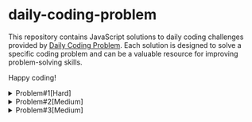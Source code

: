 # daily-coding-problem

This repository contains JavaScript solutions to daily coding challenges provided by [Daily Coding Problem](https://www.dailycodingproblem.com/). Each solution is designed to solve a specific coding problem and can be a valuable resource for improving problem-solving skills.

Happy coding!

<details>
<summary>Problem#1[Hard]</summary>
<br/>
This coding interview problem was asked by Uber.

Given an array of integers, return a new array such that each element at index `i` of the new array is the product of all the numbers in the original array except the one at `i`.

For example, if our input was `[1, 2, 3, 4, 5]`, the expected output would be `[120, 60, 40, 30, 24]`. If our input was `[3, 2, 1]`, the expected output would be `[2, 3, 6]`.

**Follow-Up**

What if you can't use division?

**Solution 1 - Brute Force (O(n^2) Time Complexity)**

The first solution uses a brute force approach with a time complexity of O(n^2). It calculates the product of all elements except the current element for each element in the array.

```javascript
function getProductOfArray(array) {
  let arr = [];
  for (let i = 0; i < array.length; i++) {
    let multiple = 1;
    for (let j = 0; j < array.length; j++) {
      if (array[i] !== array[j]) {
        multiple *= array[j]
      }
    }
    arr.push(multiple)
  }

  return arr;
}
```

**Solution 2 - (Optimized O(n) Time Complexity)**

Create Arrays for the Left and Right Side of the Product.

```javascript
function getProductOfArray(array) {
  const leftProdArray = new Array(array.length);
  const rightProdArray = new Array(array.length);
  const finalArray = new Array(array.length);

  leftProdArray[0] = 1;
  for(let i = 1; i  < array.length; i++){
    leftProdArray[i] = array[i - 1] * leftProdArray[i - 1];
  }

  rightProdArray[array.length - 1] = 1;
  for (let i = array.length - 2; i >= 0; i--) {
    rightProdArray[i] = array[i + 1] * rightProdArray[i + 1];
  }

  for (let i = 0; i < array.length; i++) {
    finalArray[i] = leftProdArray[i] * rightProdArray[i];
  }

  return finalArray;
}
```
**Usage**

To use these solutions, you can call the getProductOfArray function with an array of integers as an argument. For example:

```javascript
console.log(getProductOfArray([3, 2, 1])); // Outputs: [2, 3, 6]
```
</details>

<details>
<summary>Problem#2[Medium]</summary>
<br/>
This problem was asked by Google.

Given the root to a binary tree, implement serialize(root), which serializes the tree into a string, and deserialize(s), which deserializes the string back into the tree.

For example, given the following Node class

```python
class Node:
    def __init__(self, val, left=None, right=None):
        self.val = val
        self.left = left
        self.right = right
```
The following test should pass:

```python
node = Node('root', Node('left', Node('left.left')), Node('right'))
assert deserialize(serialize(node)).left.left.val == 'left.left'
```

**Solution 1 (DFS approach - Preorder)**

 serializing and deserializing a binary tree using the Depth-First Search (DFS) approach to traverse the tree.
```javascript
class Node {
  constructor(val, left = null, right = null) {
    this.val = val;
    this.left = left;
    this.right = right;
  }
}

function serialize(node) {
  let res = [];
  function dfs(node) {
    if (!node) {
      res.push("N");
      return;
    }
    res.push(node.val);
    dfs(node.left);
    dfs(node.right);
  };
  dfs(node);
  return res.join(',');
};

function deserialize(string) {
  data = string.split(',');
  let i = 0;

  function dfs() {
    if (data[i] === "N") {
      i++;
      return null;
    }

    const node = new Node(data[i]);
    i++;
    node.left = dfs();
    node.right = dfs();
    return node;
  }

  return dfs();
}


const node = new Node('root', new Node('left', new Node('left.left')), new Node('right'));
const serialized = serialize(node);
const deserialized = deserialize(serialized);

console.log(deserialized.left.left.val); // Outputs: 'left.left'
```

**Time Complexity**

serialize and deserialize functions both have the O(N) complexity, where N is the number of nodes in the binary tree. This is because the functions visit each node exactly once while performing the DFS traversal.


</details>


<details>
<summary>Problem#3[Medium]</summary>
<br/>
This problem was asked by Facebook.

Given the mapping a = 1, b = 2, ... z = 26, and an encoded message, count the number of ways it can be decoded.

For example, the message '111' would give 3, since it could be decoded as 'aaa', 'ka', and 'ak'.

You can assume that the messages are decodable. For example, '001' is not allowed.
**Solution**
<br/>
```javascript

```

</details>
